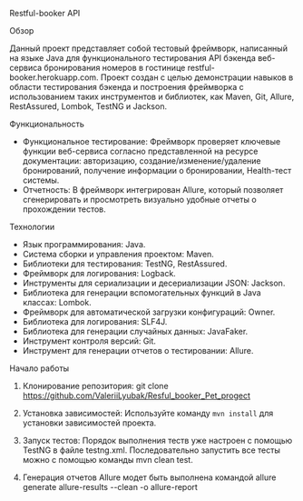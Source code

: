 Restful-booker API

Обзор

Данный проект представляет собой тестовый фреймворк, написанный на языке Java для функционального тестирования API бэкенда веб-сервиса бронирования номеров в гостинице restful-booker.herokuapp.com. Проект создан с целью демонстрации навыков в области тестирования бэкенда и построения фреймворка с использованием таких инструментов и библиотек, как Maven, Git, Allure, RestAssured, Lombok, TestNG и Jackson.

Функциональность 
 - Функциональное тестирование: Фреймворк проверяет ключевые функции веб-сервиса согласно представленной на ресурсе документации: авторизацию, создание/изменение/удаление бронирований, получение информации о бронировании, Health-тест системы. 
 - Отчетность: В фреймворк интегрирован Allure, который позволяет сгенерировать и просмотреть визуально удобные отчеты о прохождении тестов.


Технологии
- Язык программирования: Java.
- Система сборки и управления проектом: Maven.
- Библиотеки для тестирования: TestNG, RestAssured.
- Фреймворк для логирования: Logback.
- Инструменты для сериализации и десериализации JSON: Jackson.
- Библиотека для генерации вспомогательных функций в Java классах: Lombok.
- Фреймворк для автоматической загрузки конфигураций: Owner.
- Библиотека для логирования: SLF4J.
- Библиотека для генерации случайных данных: JavaFaker.
- Инструмент контроля версий: Git.
- Инструмент для генерации отчетов о тестировании: Allure.

Начало работы

1. Клонирование репозитория:
git clone https://github.com/ValeriiLyubak/Resful_booker_Pet_progect

2. Установка зависимостей:
Используйте команду `mvn install` для установки зависимостей проекта.

3. Запуск тестов:
Порядок выполнения теств уже настроен с помощью TestNG в файле testng.xml. Последовательно запустить все тесты можно с помощью команды mvn clean test.

4. Генерация отчетов Allure модет быть выполнена командой allure generate allure-results --clean -o allure-report
    